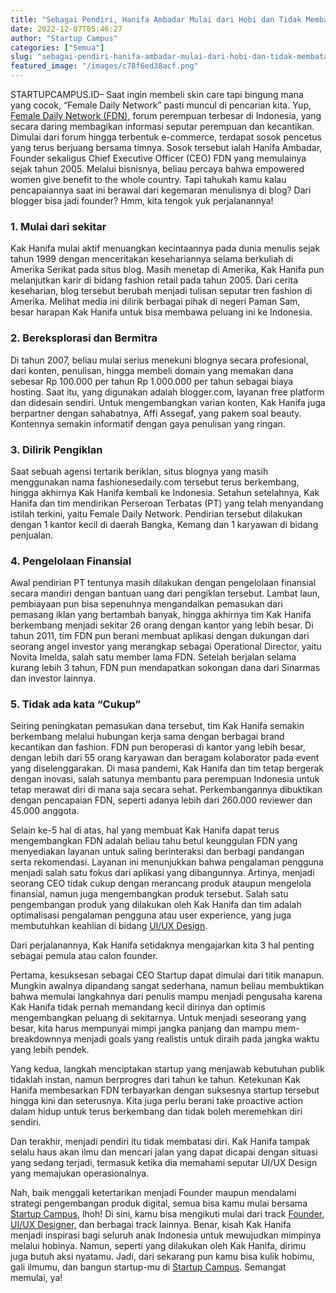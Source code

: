 ```yaml
---
title: "Sebagai Pendiri, Hanifa Ambadar Mulai dari Hobi dan Tidak Membatasi Diri"
date: 2022-12-07T05:46:27
author: "Startup Campus"
categories: ["Semua"]
slug: "sebagai-pendiri-hanifa-ambadar-mulai-dari-hobi-dan-tidak-membatasi-diri"
featured_image: "/images/c78f6ed38acf.png"
---
```


STARTUPCAMPUS.ID– Saat ingin membeli skin care tapi bingung mana yang cocok, “Female Daily Network” pasti muncul di pencarian kita. Yup, [Female Daily Network (FDN),](https://femaledaily.com/about) forum perempuan terbesar di Indonesia, yang secara daring membagikan informasi seputar perempuan dan kecantikan. Dimulai dari forum hingga terbentuk e-commerce, terdapat sosok pencetus yang terus berjuang bersama timnya. Sosok tersebut ialah Hanifa Ambadar, Founder sekaligus Chief Executive Officer (CEO) FDN yang memulainya sejak tahun 2005. Melalui bisnisnya, beliau percaya bahwa empowered women give benefit to the whole country. Tapi tahukah kamu kalau pencapaiannya saat ini berawal dari kegemaran menulisnya di blog? Dari blogger bisa jadi founder? Hmm, kita tengok yuk perjalanannya!

### 1. Mulai dari sekitar

Kak Hanifa mulai aktif menuangkan kecintaannya pada dunia menulis sejak tahun 1999 dengan menceritakan kesehariannya selama berkuliah di Amerika Serikat pada situs blog. Masih menetap di Amerika, Kak Hanifa pun melanjutkan karir di bidang fashion retail pada tahun 2005. Dari cerita keseharian, blog tersebut berubah menjadi tulisan seputar tren fashion di Amerika. Melihat media ini dilirik berbagai pihak di negeri Paman Sam, besar harapan Kak Hanifa untuk bisa membawa peluang ini ke Indonesia.

### 2. Bereksplorasi dan Bermitra

Di tahun 2007, beliau mulai serius menekuni blognya secara profesional, dari konten, penulisan, hingga membeli domain yang memakan dana sebesar Rp 100.000 per tahun Rp 1.000.000 per tahun sebagai biaya hosting. Saat itu, yang digunakan adalah blogger.com, layanan free platform dan didesain sendiri. Untuk mengembangkan varian konten, Kak Hanifa juga berpartner dengan sahabatnya, Affi Assegaf, yang pakem soal beauty. Kontennya semakin informatif dengan gaya penulisan yang ringan.

### 3. Dilirik Pengiklan

Saat sebuah agensi tertarik beriklan, situs blognya yang masih menggunakan nama fashionesedaily.com tersebut terus berkembang, hingga akhirnya Kak Hanifa kembali ke Indonesia. Setahun setelahnya, Kak Hanifa dan tim mendirikan Perseroan Terbatas (PT) yang telah menyandang istilah terkini, yaitu Female Daily Network. Pendirian tersebut dilakukan dengan 1 kantor kecil di daerah Bangka, Kemang dan 1 karyawan di bidang penjualan.

### 4. Pengelolaan Finansial

Awal pendirian PT tentunya masih dilakukan dengan pengelolaan finansial secara mandiri dengan bantuan uang dari pengiklan tersebut. Lambat laun, pembiayaan pun bisa sepenuhnya mengandalkan pemasukan dari pemasang iklan yang bertambah banyak, hingga akhirnya tim Kak Hanifa berkembang menjadi sekitar 26 orang dengan kantor yang lebih besar. Di tahun 2011, tim FDN pun berani membuat aplikasi dengan dukungan dari seorang angel investor yang merangkap sebagai Operational Director, yaitu Novita Imelda, salah satu member lama FDN. Setelah berjalan selama kurang lebih 3 tahun, FDN pun mendapatkan sokongan dana dari Sinarmas dan investor lainnya.

### 5. Tidak ada kata “Cukup”

Seiring peningkatan pemasukan dana tersebut, tim Kak Hanifa semakin berkembang melalui hubungan kerja sama dengan berbagai brand kecantikan dan fashion. FDN pun beroperasi di kantor yang lebih besar, dengan lebih dari 55 orang karyawan dan beragam kolaborator pada event yang diselenggarakan. Di masa pandemi, Kak Hanifa dan tim tetap bergerak dengan inovasi, salah satunya membantu para perempuan Indonesia untuk tetap merawat diri di mana saja secara sehat. Perkembangannya dibuktikan dengan pencapaian FDN, seperti adanya lebih dari 260.000 reviewer dan 45.000 anggota.

Selain ke-5 hal di atas, hal yang membuat Kak Hanifa dapat terus mengembangkan FDN adalah beliau tahu betul keunggulan FDN yang menyediakan layanan untuk saling berinteraksi dan berbagi pandangan serta rekomendasi. Layanan ini menunjukkan bahwa pengalaman pengguna menjadi salah satu fokus dari aplikasi yang dibangunnya. Artinya, menjadi seorang CEO tidak cukup dengan merancang produk ataupun mengelola finansial, namun juga mengembangkan produk tersebut. Salah satu pengembangan produk yang dilakukan oleh Kak Hanifa dan tim adalah optimalisasi pengalaman pengguna atau user experience, yang juga membutuhkan keahlian di bidang [UI/UX Design](/yuk-intip-kamus-besar-ui-ux-design/).

Dari perjalanannya, Kak Hanifa setidaknya mengajarkan kita 3 hal penting sebagai pemula atau calon founder. 

Pertama, kesuksesan sebagai CEO Startup dapat dimulai dari titik manapun. Mungkin awalnya dipandang sangat sederhana, namun beliau membuktikan bahwa memulai langkahnya dari penulis mampu menjadi pengusaha karena Kak Hanifa tidak pernah memandang kecil dirinya dan optimis mengembangkan peluang di sekitarnya. Untuk menjadi seseorang yang besar, kita harus mempunyai mimpi jangka panjang dan mampu mem-breakdownnya menjadi goals yang realistis untuk diraih pada jangka waktu yang lebih pendek.

Yang kedua, langkah menciptakan startup yang menjawab kebutuhan publik tidaklah instan, namun berprogres dari tahun ke tahun. Ketekunan Kak Hanifa membesarkan FDN terbayarkan dengan suksesnya startup tersebut hingga kini dan seterusnya. Kita juga perlu berani take proactive action dalam hidup untuk terus berkembang dan tidak boleh meremehkan diri sendiri.

Dan terakhir, menjadi pendiri itu tidak membatasi diri. Kak Hanifa tampak selalu haus akan ilmu dan mencari jalan yang dapat dicapai dengan situasi yang sedang terjadi, termasuk ketika dia memahami seputar UI/UX Design yang memajukan operasionalnya.

Nah, baik menggali ketertarikan menjadi Founder maupun mendalami strategi pengembangan produk digital, semua bisa kamu mulai bersama [Startup Campus](https://startupcampus.id/), lhoh! Di sini, kamu bisa mengikuti mulai dari track [Founder](https://startupcampus.id/track/the-founder), [UI/UX Designer,](https://startupcampus.id/track/uiux-design) dan berbagai track lainnya. Benar, kisah Kak Hanifa menjadi inspirasi bagi seluruh anak Indonesia untuk mewujudkan mimpinya melalui hobinya. Namun, seperti yang dilakukan oleh Kak Hanifa, dirimu juga butuh aksi nyatamu. Jadi, dari sekarang pun kamu bisa kulik hobimu, gali ilmumu, dan bangun startup-mu di [Startup Campus](https://startupcampus.id/). Semangat memulai, ya!